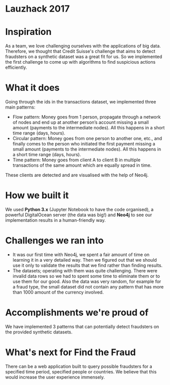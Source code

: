 # Lauzhack 2017
# Inspiration
As a team, we love challenging ourselves with the applications of big data. Therefore, we thought that Credit Suisse's challenge that aims to detect fraudsters on a synthetic dataset was a great fit for us. So we implemented the first challenge to come up with algorithms to find suspicious actions efficiently.

# What it does
Going through the ids in the transactions dataset, we implemented three main patterns:
- Flow pattern: Money goes from 1 person, propagate through a network of nodes and end up at another person’s account missing a small amount (payments to the intermediate nodes). All this happens in a short time range (days, hours).
- Circular pattern: Money goes from one person to another one, etc., and finally comes to the person who initiated the first payment missing a small amount (payments to the intermediate nodes). All this happens in a short time range (days, hours).
- Time pattern: Money goes from client A to client B in multiple transactions of the same amount which are equally spread in time.

These clients are detected and are visualised with the help of Neo4j.

# How we built it
We used **Python 3.x** (Jupyter Notebook to have the code organised), a powerful DigitalOcean server (the data was big!) and **Neo4j** to see our implementation results in a human-friendly way.

# Challenges we ran into 
- It was our first time with Neo4j, we spent a fair amount of time on learning it in a very detailed way. Then we figured out that we should use it only to validate the results that we find rather than finding results.
- The datasets; operating with them was quite challenging. There were invalid data rows so we had to spent some time to eliminate them or to use them for our good. Also the data was very random, for example for a fraud type, the small dataset did not contain any pattern that has more than 1000 amount of the currency involved. 

# Accomplishments we're proud of
We have implemented 3 patterns that can potentially detect fraudsters on the provided synthetic datasets.

# What's next for Find the Fraud
There can be a web application built to query possible fraudsters for a specified time period, specified people or countries. We believe that this would increase the user experience immensely.
